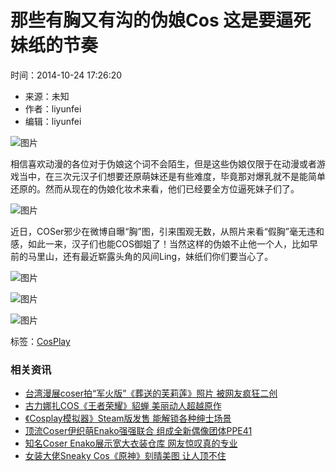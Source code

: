 # 那些有胸又有沟的伪娘Cos 这是要逼死妹纸的节奏

时间：2014-10-24 17:26:20

- 来源：未知
- 作者：liyunfei
- 编辑：liyunfei

![图片](https://fc.3dmgame.com/uploads/174/img/1726719798_710391.jpg)

相信喜欢动漫的各位对于伪娘这个词不会陌生，但是这些伪娘仅限于在动漫或者游戏当中，在三次元汉子们想要还原萌妹还是有些难度，毕竟那对爆乳就不是能简单还原的。然而从现在的伪娘化妆术来看，他们已经要全方位逼死妹子们了。

![图片](https://img.3dmgame.com/uploads/allimg/141024/153_141024171557_1_lit.jpg)

近日，COSer邪少在微博自曝“胸”图，引来围观无数，从照片来看“假胸”毫无违和感，如此一来，汉子们也能COS御姐了！当然这样的伪娘不止他一个人，比如早前的马里山，还有最近崭露头角的风间Ling，妹纸们你们要当心了。

![图片](https://img.3dmgame.com/uploads/allimg/141024/153_141024171828_1_lit.jpg)

![图片](https://img.3dmgame.com/uploads/allimg/141024/153_141024171828_2_lit.jpg)

![图片](https://img.3dmgame.com/uploads/allimg/141024/153_141024171932_1_lit.jpg)

标签：[CosPlay](https://www.3dmgame.com/news/18666/) 

### 相关资讯
- [台湾漫展coser拍“军火版”《葬送的芙莉莲》照片 被网友疯狂二创](https://www.3dmgame.com/news/202312/3884164.html)
- [古力娜扎COS《王者荣耀》貂蝉 美丽动人超越原作](https://www.3dmgame.com/news/202305/3868781.html)
- [《Cosplay模拟器》Steam版发售 能解锁各种绅士场景](https://www.3dmgame.com/news/202211/3856148.html)
- [顶流Coser伊织萌Enako强强联合 组成全新偶像团体PPE41](https://www.3dmgame.com/news/202204/3839461.html)
- [知名Coser Enako展示宽大衣装仓库 网友惊叹真的专业](https://www.3dmgame.com/news/202201/3832523.html)
- [女装大佬Sneaky Cos《原神》刻晴美图 让人顶不住](https://www.3dmgame.com/news/202112/3829715.html)